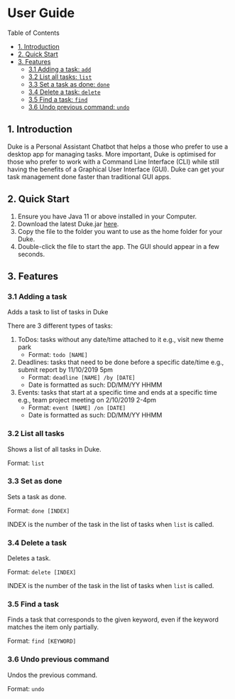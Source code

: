 # User Guide

Table of Contents

-   [1. Introduction](#1-introduction)
-   [2. Quick Start](#2-quick-start)
-   [3. Features](#3-features)
    -   [3.1 Adding a task: `add`](#32-adding-a-task)
    -   [3.2 List all tasks: `list`](#33-list-all-tasks)
    -   [3.3 Set a task as done: `done`](#34-set-as-done)
    -   [3.4 Delete a task: `delete`](#35-delete-a-task)
    -   [3.5 Find a task: `find`](#36-find-a-task)
    -   [3.6 Undo previous command: `undo`](#37-undo-previous-command)

## 1. Introduction

Duke is a Personal Assistant Chatbot that helps a those who prefer to use a desktop app for managing tasks. More important, Duke is optimised for those who prefer to work with a Command Line Interface (CLI) while still having the benefits of a Graphical User Interface (GUI). Duke can get your task management done faster than traditional GUI apps.

## 2. Quick Start

1. Ensure you have Java 11 or above installed in your Computer.
2. Download the latest Duke.jar [here](https://github.com/andyylam/duke/releases/tag/v1.0).
3. Copy the file to the folder you want to use as the home folder for your Duke.
4. Double-click the file to start the app. The GUI should appear in a few seconds.

## 3. Features

### 3.1 Adding a task

Adds a task to list of tasks in Duke

There are 3 different types of tasks:

1. ToDos: tasks without any date/time attached to it e.g., visit new theme park
    - Format: `todo [NAME]`
2. Deadlines: tasks that need to be done before a specific date/time e.g., submit report by 11/10/2019 5pm
    - Format: `deadline [NAME] /by [DATE]`
    - Date is formatted as such: DD/MM/YY HHMM
3. Events: tasks that start at a specific time and ends at a specific time e.g., team project meeting on 2/10/2019 2-4pm
    - Format: `event [NAME] /on [DATE]`
    - Date is formatted as such: DD/MM/YY HHMM

### 3.2 List all tasks

Shows a list of all tasks in Duke.

Format: `list`

### 3.3 Set as done

Sets a task as done.

Format: `done [INDEX]`

INDEX is the number of the task in the list of tasks when `list` is called.

### 3.4 Delete a task

Deletes a task.

Format: `delete [INDEX]`

INDEX is the number of the task in the list of tasks when `list` is called.

### 3.5 Find a task

Finds a task that corresponds to the given keyword, even if the keyword matches the item only partially.

Format: `find [KEYWORD]`

### 3.6 Undo previous command

Undos the previous command.

Format: `undo`
